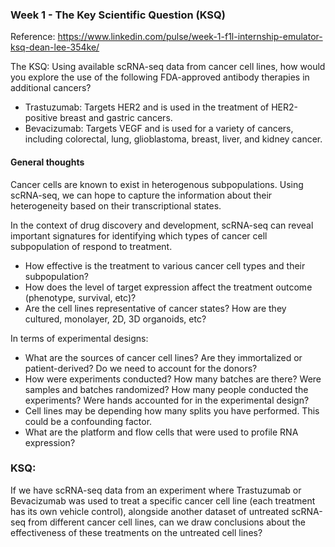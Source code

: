### Week 1 - The Key Scientific Question (KSQ)
Reference: https://www.linkedin.com/pulse/week-1-f1l-internship-emulator-ksq-dean-lee-354ke/

The KSQ: Using available scRNA-seq data from cancer cell lines, how would you explore the use of the following FDA-approved antibody therapies in additional cancers?
* Trastuzumab: Targets HER2 and is used in the treatment of HER2-positive breast and gastric cancers.
* Bevacizumab: Targets VEGF and is used for a variety of cancers, including colorectal, lung, glioblastoma, breast, liver, and kidney cancer.

#### General thoughts
Cancer cells are known to exist in heterogenous subpopulations. Using scRNA-seq, we can hope to capture the information about their heterogeneity based on their transcriptional states. 

In the context of drug discovery and development, scRNA-seq can reveal important signatures for identifying which types of cancer cell subpopulation of respond to treatment.
* How effective is the treatment to various cancer cell types and their subpopulation?
* How does the level of target expression affect the treatment outcome (phenotype, survival, etc)?
* Are the cell lines representative of cancer states? How are they cultured, monolayer, 2D, 3D organoids, etc?

In terms of experimental designs:
* What are the sources of cancer cell lines? Are they immortalized or patient-derived? Do we need to account for the donors?
* How were experiments conducted? How many batches are there? Were samples and batches randomized? How many people conducted the experiments? Were hands accounted for in the experimental design? 
* Cell lines may be depending how many splits you have performed. This could be a confounding factor.
* What are the platform and flow cells that were used to profile RNA expression?

### KSQ:
If we have scRNA-seq data from an experiment where Trastuzumab or Bevacizumab was used to treat a specific cancer cell line (each treatment has its own vehicle control), alongside another dataset of untreated scRNA-seq from different cancer cell lines, can we draw conclusions about the effectiveness of these treatments on the untreated cell lines?

